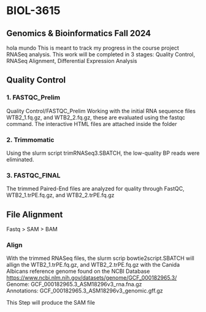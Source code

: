 # BIOL-3615
## Genomics &amp; Bioinformatics Fall 2024
hola mundo
This is meant to track my progress in the course project RNASeq analysis. 
This work will be completed in 3 stages: Quality Control, RNASeq Alignment, Differential Expression Analysis

## Quality Control
### 1. FASTQC_Prelim
Quality Control/FASTQC_Prelim
Working with the initial RNA sequence files WTB2_1.fq.gz, and WTB2_2.fq.gz, these are evaluated using the fastqc command. The interactive HTML files are attached inside the folder

### 2. Trimmomatic
Using the slurm script trimRNASeq3.SBATCH, the low-quality BP reads were eliminated. 

### 3. FASTQC_FINAL
The trimmed Paired-End files are analyzed for quality through FastQC, WTB2_1.trPE.fq.gz, and WTB2_2.trPE.fq.gz 

## File Alignment
Fastq > SAM > BAM
### Align
With the trimmed RNASeq files, the slurm scrip bowtie2script.SBATCH will allign the WTB2_1.trPE.fq.gz, and WTB2_2.trPE.fq.gz with the Canida Albicans reference genome found on the NCBI Database 
https://www.ncbi.nlm.nih.gov/datasets/genome/GCF_000182965.3/ 
Genome: GCF_000182965.3_ASM18296v3_rna.fna.gz  
Annotations: GCF_000182965.3_ASM18296v3_genomic.gff.gz  

This Step will produce the SAM file
